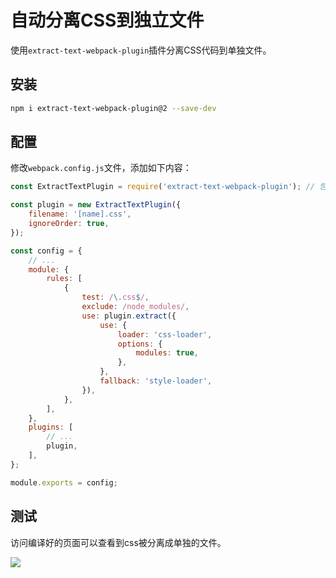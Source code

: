 # 自动分离CSS到独立文件

使用`extract-text-webpack-plugin`插件分离CSS代码到单独文件。

## 安装

```bash
npm i extract-text-webpack-plugin@2 --save-dev
```

## 配置

修改`webpack.config.js`文件，添加如下内容：

```javascript
const ExtractTextPlugin = require('extract-text-webpack-plugin'); // 包含插件

const plugin = new ExtractTextPlugin({
    filename: '[name].css',
    ignoreOrder: true,
});

const config = {
    // ...
    module: {
        rules: [
            {
                test: /\.css$/,
                exclude: /node_modules/,
                use: plugin.extract({
                    use: {
                        loader: 'css-loader',
                        options: {
                            modules: true,
                        },
                    },
                    fallback: 'style-loader',
                }),
            },
        ],
    },
    plugins: [
        // ...
        plugin,
    ],
};

module.exports = config;
```

## 测试

访问编译好的页面可以查看到css被分离成单独的文件。

![](/assets/webpack2/automatically-separate-css-to-independent-file.png)
